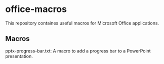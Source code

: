 # office-macros

This repository containes useful macros for Microsoft Office applications.

## Macros
pptx-progress-bar.txt: A macro to add a progress bar to a PowerPoint presentation.